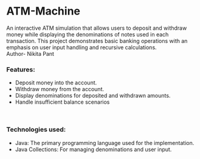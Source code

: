 # ATM-Machine
An interactive ATM simulation that allows users to deposit and withdraw money while displaying the denominations of notes used in each transaction. This project demonstrates basic banking operations with an emphasis on user input handling and recursive calculations.
<br>
Author- Nikita Pant
<br>
### **Features:**

* Deposit money into the account.
* Withdraw money from the account.
* Display denominations for deposited and withdrawn amounts.
* Handle insufficient balance scenarios
<br>

### **Technologies used:**

* Java: The primary programming language used for the implementation.
* Java Collections: For managing denominations and user input.
